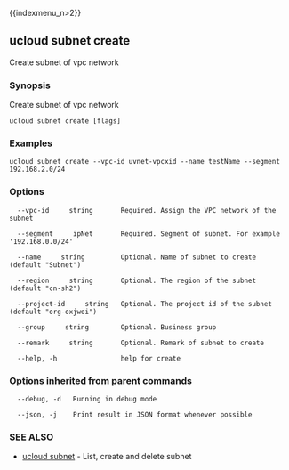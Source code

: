 {{indexmenu_n>2}}

## ucloud subnet create

Create subnet of vpc network

### Synopsis

Create subnet of vpc network

```
ucloud subnet create [flags]
```

### Examples

```
ucloud subnet create --vpc-id uvnet-vpcxid --name testName --segment 192.168.2.0/24
```

### Options

```
  --vpc-id     string       Required. Assign the VPC network of the subnet 

  --segment     ipNet       Required. Segment of subnet. For example '192.168.0.0/24' 

  --name     string         Optional. Name of subnet to create (default "Subnet") 

  --region     string       Optional. The region of the subnet (default "cn-sh2") 

  --project-id     string   Optional. The project id of the subnet (default "org-oxjwoi") 

  --group     string        Optional. Business group 

  --remark     string       Optional. Remark of subnet to create 

  --help, -h                help for create 

```

### Options inherited from parent commands

```
  --debug, -d   Running in debug mode 

  --json, -j    Print result in JSON format whenever possible 

```

### SEE ALSO

* [ucloud subnet](software/cli/cmd/ucloud/subnet)	 - List, create and delete subnet

